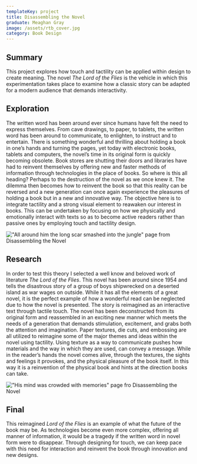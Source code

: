 ```yaml
---
templateKey: project
title: Disassembling the Novel
graduate: Meaghan Gray
image: /assets/rtb_cover.jpg
category: Book Design
---
```

## Summary

This project explores how touch and tactility can be applied within design to create meaning. The novel _The Lord of the Flies_ is the vehicle in which this experimentation takes place to examine how a classic story can be adapted for a modern audience that demands interactivity. 

## Exploration

The written word has been around ever since humans have felt the need to express themselves. From cave drawings, to paper, to tablets, the written word has been around to communicate, to enlighten, to instruct and to entertain. There is something wonderful and thrilling about holding a book in one’s hands and turning the pages, yet today with electronic books, tablets and computers, the novel’s time in its original form is quickly becoming obsolete. Book stores are shutting their doors and libraries have had to reinvent themselves by offering new and faster methods of information through technologies in the place of books. So where is this all heading? Perhaps to the destruction of the novel as we once knew it. The dilemma then becomes how to reinvent the book so that this reality can be reversed and a new generation can once again experience the pleasures of holding a book but in a new and innovative way. The objective here is to integrate tactility and a strong visual element to reawaken our interest in books. This can be undertaken by focusing on how we physically and emotionally interact with texts so as to become active readers rather than passive ones by employing touch and tactility design. 

!["All around him the long scar smashed into the jungle" page from Disassembling the Novel](/assets/rtb_scar.jpg)

## Research

In order to test this theory I selected a well know and beloved work of literature _The Lord of the Flies_. This novel has been around since 1954 and tells the disastrous story of a group of boys shipwrecked on a deserted island as war wages on outside. While it has all the elements of a great novel, it is the perfect example of how a wonderful read can be neglected due to how the novel is presented. The story is reimagined as an interactive text through tactile touch. The novel has been deconstructed from its original form and reassembled in an exciting new manner which meets the needs of a generation that demands stimulation, excitement, and grabs both the attention and imagination. Paper textures, die cuts, and embossing are all utilized to reimagine some of the major themes and ideas within the novel using tactility. Using texture as a way to communicate pushes how materials and the way in which they are used, can convey a message. While in the reader’s hands the novel comes alive, through the textures, the sights and feelings it provokes, and the physical pleasure of the book itself. In this way it is a reinvention of the physical book and hints at the direction books can take. 

!["His mind was crowded with memories" page fro Disassembling the Novel](/assets/rtb_circles.jpg)

## Final

This reimagined _Lord of the Flies_ is an example of what the future of the book may be. As technologies become even more complex, offering all manner of information, it would be a tragedy if the written word in novel form were to disappear. Through designing for touch, we can keep pace with this need for interaction and reinvent the book through innovation and new designs.
